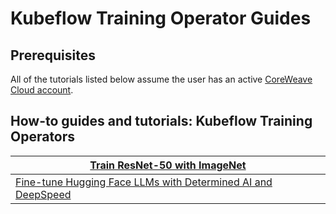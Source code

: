 # Kubeflow Training Operator Guides

## Prerequisites

All of the tutorials listed below assume the user has an active [CoreWeave Cloud account](../../../../welcome-to-coreweave/getting-started.md).

## How-to guides and tutorials: Kubeflow Training Operators

| [Train ResNet-50 with ImageNet](train-resnet-50-with-imagenet.md)                                                               |
| ------------------------------------------------------------------------------------------------------------------------------- |
| [Fine-tune Hugging Face LLMs with Determined AI and DeepSpeed](finetuning-huggingface-llms-with-determined-ai-and-deepspeed.md) |
